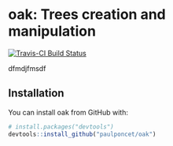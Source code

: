 # oak: Trees creation and manipulation

[![Travis-CI Build Status](https://travis-ci.org/paulponcet/oak.svg?branch=master)](https://travis-ci.org/paulponcet/oak)

dfmdjfmsdf

## Installation

You can install oak from GitHub with:

```R
# install.packages("devtools")
devtools::install_github("paulponcet/oak")
```
